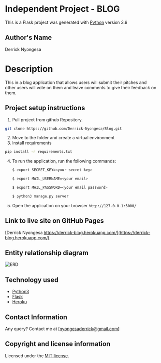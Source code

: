 # Independent Project - BLOG

This is a Flask project was generated with [Python](https://www.python.org/) version 3.9


## Author's Name
Derrick Nyongesa


# Description
This in a blog application that allows users will submit their pitches and other users will vote on them and leave comments to give their feedback on them.


## Project setup instructions
1. Pull project from github Repository.

```bash
git clone https://github.com/Derrick-Nyongesa/Blog.git
``` 
2. Move to the folder and create a virtual environment
3. Install requirements
  ```bash
  pip install -r requirements.txt
  ```
4. To run the application, run the following commands:
    ```bash
    $ export SECRET_KEY=<your secret key>
    ```
    ```bash
    $ export MAIL_USERNAME=<your email>
    ```
    ```bash
    $ export MAIL_PASSWORD=<your email password>
    ``` 
    ```bash
    $ python3 manage.py server
    ``` 
5. Open the application on your browser `http://127.0.0.1:5000/`


## Link to live site on GitHub Pages
[Derrick Nyongesa https://derrick-blog.herokuapp.com/](https://derrick-blog.herokuapp.com/)


## Entity relationship diagram 
![ERD](https://user-images.githubusercontent.com/78686755/115996397-b3f2e300-a5e7-11eb-81c1-80c4e8b4b2da.jpeg)



## Technology used
* [Python3](https://www.python.org/)
* [Flask](http://flask.pocoo.org/)
* [Heroku](https://heroku.com)


## Contact Information 
Any query? Contact me at [nyongesaderrick@gmail.com]


## Copyright and license information
Licensed under the [MIT license](LICENSE).